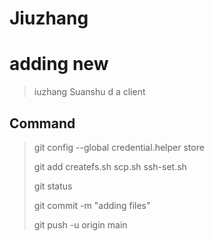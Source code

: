# Jiuzhang

# adding new
> iuzhang  Suanshu
> d a client

## Command

> git config --global credential.helper store 
>
> git add createfs.sh scp.sh ssh-set.sh
> 
> git status
> 
> git commit -m "adding files"
> 
> git push -u origin main
> 

